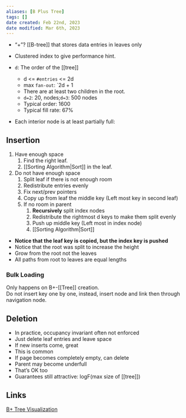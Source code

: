 ```yaml
---
aliases: [B Plus Tree]
tags: []
date created: Feb 22nd, 2023
date modified: Mar 6th, 2023
---
```

- “+”? [[B-tree]] that stores data entries in leaves only
- Clustered index to give performance hint.

- `d`: The order of the [[tree]]
	- d <= `#entries` <= 2d
	- max `fan-out`: `2d + 1
	- There are at least two children in the root.
	- `d=2`: 20, nodes;`d=3`: 500 nodes
	- Typical order: 1600
	- Typical fill rate: 67%
- Each interior node is at least partially full:

## Insertion
1. Have enough space
	1. Find the right leaf.
	2. [[Sorting Algorithm|Sort]] in the leaf.
 2. Do not have enough space
	 1. Split leaf if there is not enough room
	 2. Redistribute entries evenly
	 3. Fix next/prev pointers
	 4. Copy up from leaf the middle key (Left most key in second leaf)
	 5. If no room in parent
		 1. **Recursively** split index nodes
		 2. Redistribute the rightmost d keys to make them split evenly
		 3. Push up middle key (Left most in index node)
		 4. [[Sorting Algorithm|Sort]]
- **Notice that the leaf key is copied, but the index key is pushed**
- Notice that the root was split to increase the height
- Grow from the root not the leaves
- All paths from root to leaves are equal lengths

### Bulk Loading
Only happens on B+-[[Tree]] creation.  
Do not insert key one by one, instead, insert node and link then through navigation node.

## Deletion
- In practice, occupancy invariant often not enforced
- Just delete leaf entries and leave space
- If new inserts come, great 
- This is common
- If page becomes completely empty, can delete
- Parent may become underfull
- That’s OK too
- Guarantees still attractive: logF(max size of [[tree]])

## Links
[B+ Tree Visualization](https://www.cs.usfca.edu/~galles/visualization/BPlusTree.html)
